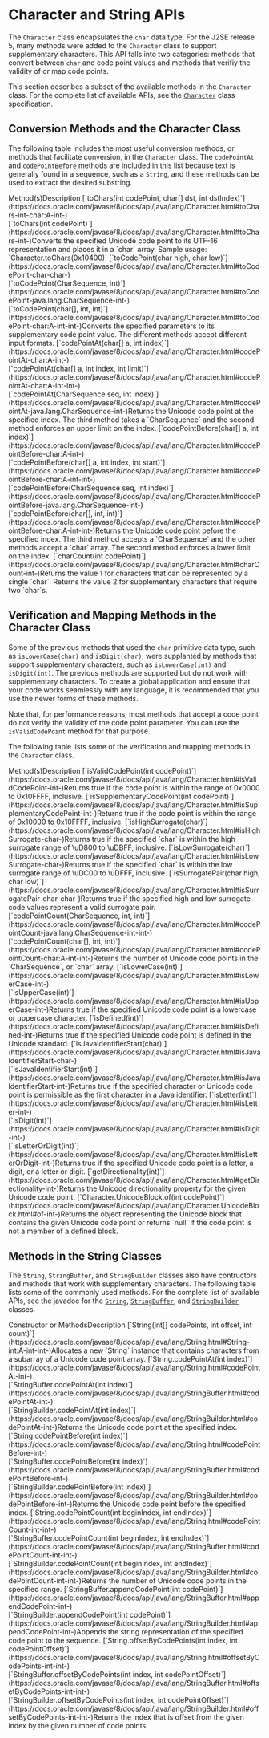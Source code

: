 
# Character and String APIs

The `Character` class encapsulates the `char` data type. For the J2SE release 5, many methods were added to the `Character` class to support supplementary characters. This API falls into two categories: methods that convert between `char` and code point values and methods that verifiy the validity of or map code points.

This section describes a subset of the available methods in the `Character` class. For the complete list of available APIs, see the 
[`Character`](https://docs.oracle.com/javase/8/docs/api/java/lang/Character.html) class specification.

## Conversion Methods and the Character Class

The following table includes the most useful conversion methods, or methods that facilitate conversion, in the `Character` class. The `codePointAt` and `codePointBefore` methods are included in this list because text is generally found in a sequence, such as a `String`, and these methods can be used to extract the desired substring.
<th id="h1">Method(s)</th><th id="h2">Description</th>
<td headers="h1">[`toChars(int codePoint, char[] dst, int dstIndex)`](https://docs.oracle.com/javase/8/docs/api/java/lang/Character.html#toChars-int-char:A-int-)<br />[`toChars(int codePoint)`](https://docs.oracle.com/javase/8/docs/api/java/lang/Character.html#toChars-int-)</td><td headers="h2">Converts the specified Unicode code point to its UTF-16 representation and places it in a `char` array. Sample usage: `Character.toChars(0x10400)`</td>
<td headers="h1">[`toCodePoint(char high, char low)`](https://docs.oracle.com/javase/8/docs/api/java/lang/Character.html#toCodePoint-char-char-)<br />[`toCodePoint(CharSequence, int)`](https://docs.oracle.com/javase/8/docs/api/java/lang/Character.html#toCodePoint-java.lang.CharSequence-int-)<br />[`toCodePoint(char[], int, int)`](https://docs.oracle.com/javase/8/docs/api/java/lang/Character.html#toCodePoint-char:A-int-int-)</td><td headers="h2">Converts the specified parameters to its supplementary code point value. The different methods accept different input formats.</td>
<td headers="h1">[`codePointAt(char[] a, int index)`](https://docs.oracle.com/javase/8/docs/api/java/lang/Character.html#codePointAt-char:A-int-)<br />[`codePointAt(char[] a, int index, int limit)`](https://docs.oracle.com/javase/8/docs/api/java/lang/Character.html#codePointAt-char:A-int-int-)<br />[`codePointAt(CharSequence seq, int index)`](https://docs.oracle.com/javase/8/docs/api/java/lang/Character.html#codePointAt-java.lang.CharSequence-int-)</td><td headers="h2">Returns the Unicode code point at the specified index. The third method takes a `CharSequence` and the second method enforces an upper limit on the index.</td>
<td headers="h1">[`codePointBefore(char[] a, int index)`](https://docs.oracle.com/javase/8/docs/api/java/lang/Character.html#codePointBefore-char:A-int-)<br />[`codePointBefore(char[] a, int index, int start)`](https://docs.oracle.com/javase/8/docs/api/java/lang/Character.html#codePointBefore-char:A-int-int-)<br />[`codePointBefore(CharSequence seq, int index)`](https://docs.oracle.com/javase/8/docs/api/java/lang/Character.html#codePointBefore-java.lang.CharSequence-int-)<br />[`codePointBefore(char[], int, int)`](https://docs.oracle.com/javase/8/docs/api/java/lang/Character.html#codePointBefore-char:A-int-int-)</td><td headers="h2">Returns the Unicode code point before the specified index. The third method accepts a `CharSequence` and the other methods accept a `char` array. The second method enforces a lower limit on the index.</td>
<td headers="h1">[`charCount(int codePoint)`](https://docs.oracle.com/javase/8/docs/api/java/lang/Character.html#charCount-int-)</td><td headers="h2">Returns the value 1 for characters that can be represented by a single `char`. Returns the value 2 for supplementary characters that require two `char`s.</td>

## Verification and Mapping Methods in the Character Class

Some of the previous methods that used the `char` primitive data type, such as `isLowerCase(char)` and `isDigit(char)`, were supplanted by methods that support supplementary characters, such as `isLowerCase(int)` and `isDigit(int)`. The previous methods are supported but do not work with supplementary characters. To create a global application and ensure that your code works seamlessly with any language, it is recommended that you use the newer forms of these methods.

Note that, for performance reasons, most methods that accept a code point do not verify the validity of the code point parameter. You can use the `isValidCodePoint` method for that purpose.

The following table lists some of the verification and mapping methods in the `Character` class.
<th id="h101">Method(s)</th><th id="h102">Description</th>
<td headers="h101">[`isValidCodePoint(int codePoint)`](https://docs.oracle.com/javase/8/docs/api/java/lang/Character.html#isValidCodePoint-int-)</td><td headers="h102">Returns true if the code point is within the range of 0x0000 to 0x10FFFF, inclusive.</td>
<td headers="h101">[`isSupplementaryCodePoint(int codePoint)`](https://docs.oracle.com/javase/8/docs/api/java/lang/Character.html#isSupplementaryCodePoint-int-)</td><td headers="h102">Returns true if the code point is within the range of 0x10000 to 0x10FFFF, inclusive.</td>
<td headers="h101">[`isHighSurrogate(char)`](https://docs.oracle.com/javase/8/docs/api/java/lang/Character.html#isHighSurrogate-char-)</td><td headers="h102">Returns true if the specified `char` is within the high surrogate range of \uD800 to \uDBFF, inclusive.</td>
<td headers="h101">[`isLowSurrogate(char)`](https://docs.oracle.com/javase/8/docs/api/java/lang/Character.html#isLowSurrogate-char-)</td><td headers="h102">Returns true if the specified `char` is within the low surrogate range of \uDC00 to \uDFFF, inclusive.</td>
<td headers="h101">[`isSurrogatePair(char high, char low)`](https://docs.oracle.com/javase/8/docs/api/java/lang/Character.html#isSurrogatePair-char-char-)</td><td headers="h102">Returns true if the specified high and low surrogate code values represent a valid surrogate pair.</td>
<td headers="h101">[`codePointCount(CharSequence, int, int)`](https://docs.oracle.com/javase/8/docs/api/java/lang/Character.html#codePointCount-java.lang.CharSequence-int-int-)<br />[`codePointCount(char[], int, int)`](https://docs.oracle.com/javase/8/docs/api/java/lang/Character.html#codePointCount-char:A-int-int-)</td><td headers="h102">Returns the number of Unicode code points in the `CharSequence`, or `char` array.</td>
<td headers="h101">[`isLowerCase(int)`](https://docs.oracle.com/javase/8/docs/api/java/lang/Character.html#isLowerCase-int-)<br />[`isUpperCase(int)`](https://docs.oracle.com/javase/8/docs/api/java/lang/Character.html#isUpperCase-int-)</td><td headers="h102">Returns true if the specified Unicode code point is a lowercase or uppercase character.</td>
<td headers="h101">[`isDefined(int)`](https://docs.oracle.com/javase/8/docs/api/java/lang/Character.html#isDefined-int-)</td><td headers="h102">Returns true if the specified Unicode code point is defined in the Unicode standard.</td>
<td headers="h101">[`isJavaIdentifierStart(char)`](https://docs.oracle.com/javase/8/docs/api/java/lang/Character.html#isJavaIdentifierStart-char-)<br />[`isJavaIdentifierStart(int)`](https://docs.oracle.com/javase/8/docs/api/java/lang/Character.html#isJavaIdentifierStart-int-)</td><td headers="h102">Returns true if the specified character or Unicode code point is permissible as the first character in a Java identifier.</td>
<td headers="h101">[`isLetter(int)`](https://docs.oracle.com/javase/8/docs/api/java/lang/Character.html#isLetter-int-)<br />[`isDigit(int)`](https://docs.oracle.com/javase/8/docs/api/java/lang/Character.html#isDigit-int-)<br />[`isLetterOrDigit(int)`](https://docs.oracle.com/javase/8/docs/api/java/lang/Character.html#isLetterOrDigit-int-)</td><td headers="h102">Returns true if the specified Unicode code point is a letter, a digit, or a letter or digit.</td>
<td headers="h101">[`getDirectionality(int)`](https://docs.oracle.com/javase/8/docs/api/java/lang/Character.html#getDirectionality-int-)</td><td headers="h102">Returns the Unicode directionality property for the given Unicode code point.</td>
<td headers="h101">[`Character.UnicodeBlock.of(int codePoint)`](https://docs.oracle.com/javase/8/docs/api/java/lang/Character.UnicodeBlock.html#of-int-)</td><td headers="h102">Returns the object representing the Unicode block that contains the given Unicode code point or returns `null` if the code point is not a member of a defined block.</td>

## Methods in the String Classes

The `String`, `StringBuffer`, and `StringBuilder` classes also have contructors and methods that work with supplementary characters. The following table lists some of the commonly used methods. For the complete list of available APIs, see the javadoc for the 
[`String`](https://docs.oracle.com/javase/8/docs/api/java/lang/String.html), 
[`StringBuffer`](https://docs.oracle.com/javase/8/docs/api/java/lang/StringBuffer.html), and 
[`StringBuilder`](https://docs.oracle.com/javase/8/docs/api/java/lang/StringBuilder.html) classes.
<th id="h201">Constructor or Methods</th><th id="h202">Description</th>
<td headers="h201">[`String(int[] codePoints, int offset, int count)`](https://docs.oracle.com/javase/8/docs/api/java/lang/String.html#String-int:A-int-int-)</td><td headers="h202">Allocates a new `String` instance that contains characters from a subarray of a Unicode code point array.</td>
<td headers="h201">[`String.codePointAt(int index)`](https://docs.oracle.com/javase/8/docs/api/java/lang/String.html#codePointAt-int-)<br />[`StringBuffer.codePointAt(int index)`](https://docs.oracle.com/javase/8/docs/api/java/lang/StringBuffer.html#codePointAt-int-)<br />[`StringBuilder.codePointAt(int index)`](https://docs.oracle.com/javase/8/docs/api/java/lang/StringBuilder.html#codePointAt-int-)</td><td headers="h202">Returns the Unicode code point at the specified index.</td>
<td headers="h201">[`String.codePointBefore(int index)`](https://docs.oracle.com/javase/8/docs/api/java/lang/String.html#codePointBefore-int-)<br />[`StringBuffer.codePointBefore(int index)`](https://docs.oracle.com/javase/8/docs/api/java/lang/StringBuffer.html#codePointBefore-int-)<br />[`StringBuilder.codePointBefore(int index)`](https://docs.oracle.com/javase/8/docs/api/java/lang/StringBuilder.html#codePointBefore-int-)</td><td headers="h202">Returns the Unicode code point before the specified index.</td>
<td headers="h201">[`String.codePointCount(int beginIndex, int endIndex)`](https://docs.oracle.com/javase/8/docs/api/java/lang/String.html#codePointCount-int-int-)<br />[`StringBuffer.codePointCount(int beginIndex, int endIndex)`](https://docs.oracle.com/javase/8/docs/api/java/lang/StringBuffer.html#codePointCount-int-int-)<br />[`StringBuilder.codePointCount(int beginIndex, int endIndex)`](https://docs.oracle.com/javase/8/docs/api/java/lang/StringBuilder.html#codePointCount-int-int-)</td><td headers="h202">Returns the number of Unicode code points in the specified range.</td>
<td headers="h201">[`StringBuffer.appendCodePoint(int codePoint)`](https://docs.oracle.com/javase/8/docs/api/java/lang/StringBuffer.html#appendCodePoint-int-)<br />[`StringBuilder.appendCodePoint(int codePoint)`](https://docs.oracle.com/javase/8/docs/api/java/lang/StringBuilder.html#appendCodePoint-int-)</td><td headers="h202">Appends the string representation of the specified code point to the sequence.</td>
<td headers="h201">[`String.offsetByCodePoints(int index, int codePointOffset)`](https://docs.oracle.com/javase/8/docs/api/java/lang/String.html#offsetByCodePoints-int-int-)<br />[`StringBuffer.offsetByCodePoints(int index, int codePointOffset)`](https://docs.oracle.com/javase/8/docs/api/java/lang/StringBuffer.html#offsetByCodePoints-int-int-)<br />[`StringBuilder.offsetByCodePoints(int index, int codePointOffset)`](https://docs.oracle.com/javase/8/docs/api/java/lang/StringBuilder.html#offsetByCodePoints-int-int-)</td><td headers="h202">Returns the index that is offset from the given index by the given number of code points.</td>
